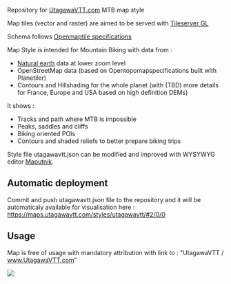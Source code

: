 Repository for [UtagawaVTT.com](https://www.utagawavtt.com) MTB map style

Map tiles (vector and raster) are aimed to be served with [Tileserver GL](https://github.com/maptiler/tileserver-gl) 

Schema follows [Openmaptile specifications](https://openmaptiles.org/schema/)

Map Style is intended for Mountain Biking with data from :
* [Natural earth](https://www.naturalearthdata.com/downloads/10m-natural-earth-2/10m-natural-earth-ii-with-shaded-relief-and-water/) data at lower zoom level
* OpenStreetMap data (based on Opentopomapspecifications built with Planetiler)
* Contours and Hillshading for the whole planet (with (TBD) more details for France, Europe and USA based on high definition DEMs)

It shows :
* Tracks and path where MTB is impossible
* Peaks, saddles and cliffs
* Biking oriented POIs
* Contours and shaded reliefs to better prepare biking trips

Style file utagawavtt.json can be modified and improved with WYSYWYG editor [Maputnik](https://maputnik.github.io).


## Automatic deployment

Commit and push utagawavtt.json file to the repository and it will be automaticaly available for visualisation here : https://maps.utagawavtt.com/styles/utagawavtt/#2/0/0
  
## Usage
  
Map is free of usage with mandatory attribution with link to : "UtagawaVTT / www.UtagawaVTT.com"
  
<a target="_blank" href="https://donorbox.org/don-utagawavtt"><img src="https://donorbox.org/images/png-donate/button-medium-blue.png" /></a>
